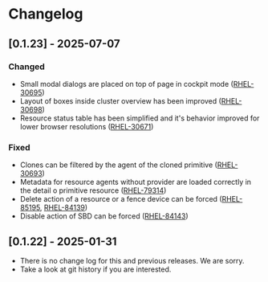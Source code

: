 # Changelog

## [0.1.23] - 2025-07-07

### Changed

* Small modal dialogs are placed on top of page in cockpit mode ([RHEL-30695])
* Layout of boxes inside cluster overview has been improved ([RHEL-30698])
* Resource status table has been simplified and it's behavior improved for lower
  browser resolutions ([RHEL-30671])

### Fixed

* Clones can be filtered by the agent of the cloned primitive ([RHEL-30693])
* Metadata for resource agents without provider are loaded correctly in the
  detail o primitive resource ([RHEL-79314])
* Delete action of a resource or a fence device can be forced ([RHEL-85195],
  [RHEL-84139])
* Disable action of SBD can be forced ([RHEL-84143])

[RHEL-30671]: https://issues.redhat.com/browse/RHEL-30671
[RHEL-30693]: https://issues.redhat.com/browse/RHEL-30693
[RHEL-30695]: https://issues.redhat.com/browse/RHEL-30695
[RHEL-30698]: https://issues.redhat.com/browse/RHEL-30698
[RHEL-79314]: https://issues.redhat.com/browse/RHEL-79314
[RHEL-84139]: https://issues.redhat.com/browse/RHEL-84139
[RHEL-84143]: https://issues.redhat.com/browse/RHEL-84143
[RHEL-85195]: https://issues.redhat.com/browse/RHEL-85195

## [0.1.22] - 2025-01-31
- There is no change log for this and previous releases. We are sorry.
- Take a look at git history if you are interested.
